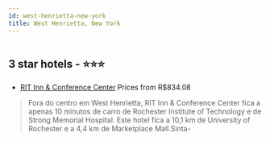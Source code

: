 ```yaml
---
id: west-henrietta-new-york
title: West Henrietta, New York
---
```


<center><img src="https://i.travelapi.com/hotels/1000000/860000/853300/853223/f4c9afcb_z.jpg" alt="" /></center>


##  3 star hotels - ⭐️⭐️⭐️

-    [RIT Inn & Conference Center](https://www.hurb.com/br/aud/https://www.hurb.com/br/hotels/west-henrietta/rit-inn-conference-center-HT-BIDS?cmp=18055) Prices from R$834.08
   > Fora do centro em West Henrietta, RIT Inn & Conference Center fica a apenas 10 minutos de carro de Rochester Institute of Technology e de Strong Memorial Hospital.  Este hotel fica a 10,1 km de University of Rochester e a 4,4 km de Marketplace Mall.Sinta-
